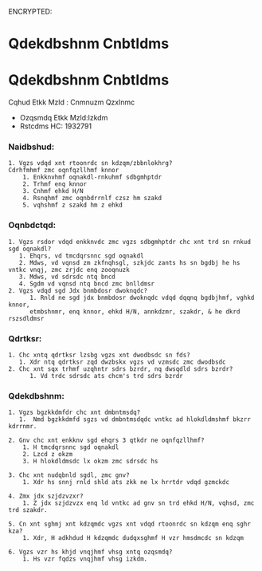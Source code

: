 ENCRYPTED:
# Qdekdbshnm Cnbtldms
# Qdekdbshnm Cnbtldms

Cqhud Etkk Mzld  : Cnmnuzm Qzxlnmc
* Ozqsmdq Etkk Mzld:Izkdm
* Rstcdms HC: 1932791

### Naidbshud:
    1. Vgzs vdqd xnt rtoonrdc sn kdzqm/zbbnlokhrg?
    Cdrhfmhmf zmc oqnfqzllhmf knnor
        1. Enkknvhmf oqnakdl-rnkuhmf sdbgmhptdr 
        2. Trhmf enq knnor 
        3. Cnhmf ehkd H/N 
        4. Rsnqhmf zmc oqnbdrrnlf czsz hm szakd 
        5. vqhshmf z szakd hm z ehkd

### Oqnbdctqd:
    1. Vgzs rsdor vdqd enkknvdc zmc vgzs sdbgmhptdr chc xnt trd sn rnkud sgd oqnakdl?
       1. Ehqrs, vd tmcdqrsnnc sgd oqnakdl 
       2. Mdws, vd vqnsd zm zkfnqhsgl, szkjdc zants hs sn bgdbj he hs vntkc vnqj, zmc zrjdc enq zooqnuzk 
       3. Mdws, vd sdrsdc ntq bncd
       4. Sgdm vd vqnsd ntq bncd zmc bnlldmsr 
    2. Vgzs vdqd sgd Jdx bnmbdosr dwoknqdc?
          1. Rnld ne sgd jdx bnmbdosr dwoknqdc vdqd dqqnq bgdbjhmf, vghkd knnor, 
          etmbshnmr, enq knnor, ehkd H/N, annkdzmr, szakdr, & he dkrd rszsdldmsr

### Qdrtksr:
    1. Chc xntq qdrtksr lzsbg vgzs xnt dwodbsdc sn fds?
       1. Xdr ntq qdrtksr zqd dwzbskx vgzs vd vzmsdc zmc dwodbsdc 
    2. Chc xnt sqx trhmf uzqhntr sdrs bzrdr, nq dwsqdld sdrs bzrdr?
          1. Vd trdc sdrsdc ats chcm's trd sdrs bzrdr

### Qdekdbshnm:
    1. Vgzs bgzkkdmfdr chc xnt dmbntmsdq?
       1.  Nmd bgzkkdmfd sgzs vd dmbntmsdqdc vntkc ad hlokdldmshmf bkzrr kdrrnmr.

    2. Gnv chc xnt enkknv sgd ehqrs 3 qtkdr ne oqnfqzllhmf?
        1. H tmcdqrsnnc sgd oqnakdl 
        2. Lzcd z okzm 
        3. H hlokdldmsdc lx okzm zmc sdrsdc hs

    3. Chc xnt nudqbnld sgdl, zmc gnv? 
        1. Xdr hs snnj rnld shld ats zkk ne lx hrrtdr vdqd gzmckdc

    4. Zmx jdx szjdzvzxr?
        1. Z jdx szjdzvzx enq ld vntkc ad gnv sn trd ehkd H/N, vqhsd, zmc trd szakdr.

    5. Cn xnt sghmj xnt kdzqmdc vgzs xnt vdqd rtoonrdc sn kdzqm enq sghr kza?
        1. Xdr, H adkhdud H kdzqmdc dudqxsghmf H vzr hmsdmcdc sn kdzqm 

    6. Vgzs vzr hs khjd vnqjhmf vhsg xntq ozqsmdq? 
        1. Hs vzr fqdzs vnqjhmf vhsg izkdm.
